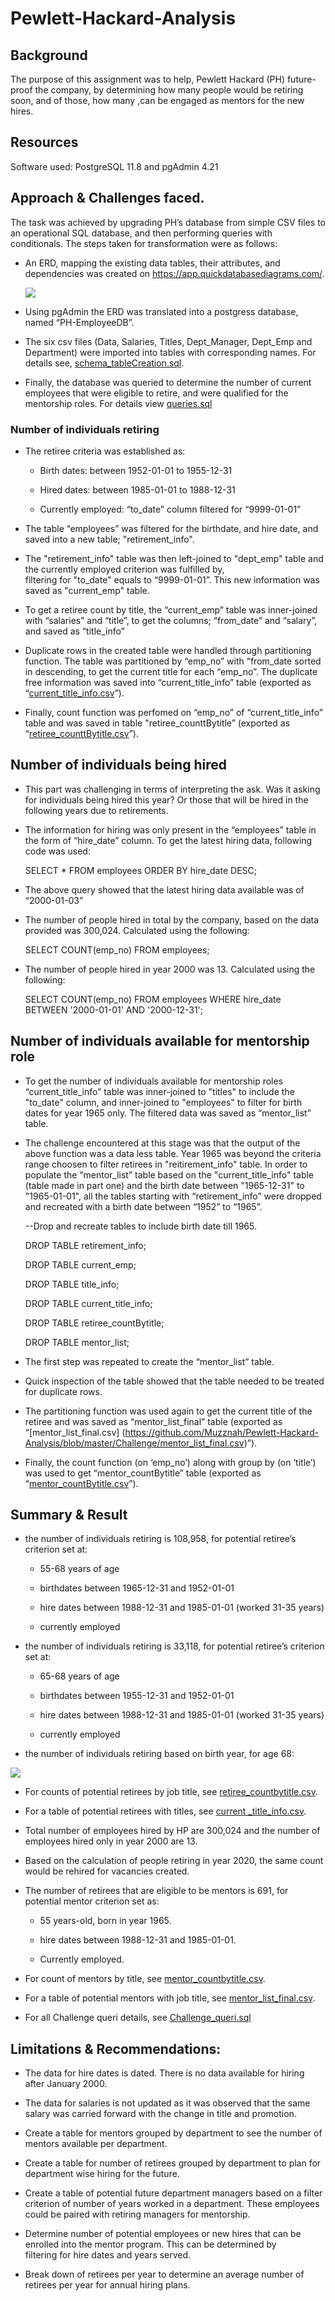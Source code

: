 # Pewlett-Hackard-Analysis
## Background
The purpose of this assignment was to help, Pewlett Hackard (PH) future-proof the company, by determining how many people would be retiring soon, and of those, how many ,can be engaged as mentors for the new hires. 
## Resources
Software used: PostgreSQL 11.8 and pgAdmin 4.21
## Approach & Challenges faced.
The task was achieved by upgrading PH’s database from simple CSV files to an operational SQL database, and then performing queries with conditionals. The steps taken for transformation were as follows:

-	An ERD, mapping the existing data tables, their attributes, and dependencies was created on https://app.quickdatabasediagrams.com/.

    ![](https://github.com/Muzznah/Pewlett-Hackard-Analysis/blob/master/Images/EmployeeDB.png)

-	Using pgAdmin the ERD was translated into a postgress database, named “PH-EmployeeDB”.
  
-	The six csv files (Data, Salaries, Titles, Dept_Manager, Dept_Emp and Department) were imported into tables with corresponding names.   For details see, [schema_tableCreation.sql](https://github.com/Muzznah/Pewlett-Hackard-Analysis/blob/master/SQL/schema_tableCreation.sql).
  
-	Finally, the database was queried to determine the number of current employees that were eligible to retire, and were qualified for
  the mentorship roles. For details view [queries.sql](https://github.com/Muzznah/Pewlett-Hackard-Analysis/blob/master/Queries/queries.sql)
  
### Number of individuals retiring

-	The retiree criteria was established as: 

    -	Birth dates: between 1952-01-01 to 1955-12-31

    -	Hired dates: between 1985-01-01 to 1988-12-31

    -	Currently employed: “to_date” column filtered for “9999-01-01”

-	The table “employees” was filtered for the birthdate, and hire date, and saved into a new table; "retirement_info".

-	The "retirement_info" table was then left-joined to "dept_emp" table and the currently employed criterion was fulfilled by,  
    filtering for "to_date" equals to “9999-01-01”. This new information was saved as "current_emp" table.

-	To get a retiree count by title, the “current_emp” table was inner-joined with “salaries” and “title”, to get the columns; 
    “from_date” and “salary”, and saved as “title_info”

-	Duplicate rows in the created table were handled through partitioning function. The table was partitioned by “emp_no” with 
    “from_date sorted in descending, to get the current title for each “emp_no”. The duplicate free information was saved into 
    “current_title_info” table (exported as “[current_title_info.csv](https://github.com/Muzznah/Pewlett-Hackard-Analysis/blob/master/Challenge/current_title_info.csv)”).

-	Finally, count function was perfomed on “emp_no” of “current_title_info” table and was saved in table "retiree_counttBytitle”
    (exported as “[retiree_counttBytitle.csv](https://github.com/Muzznah/Pewlett-Hackard-Analysis/blob/master/Challenge/retiree_countbytitle.csv)”).

## Number of individuals being hired

-	This part was challenging in terms of interpreting the ask. Was it asking for individuals being hired this year? Or those that will 
    be hired in the following years due to retirements.

-	The information for hiring was only present in the “employees” table in the form of “hire_date” column. To get the latest hiring 
    data, following code was used:

    SELECT * FROM employees ORDER BY hire_date DESC;

-	The above query showed that the latest hiring data available was of “2000-01-03”

-	The number of people hired in total by the company, based on the data provided was 300,024. Calculated using the following:

    SELECT COUNT(emp_no) FROM employees;

-	The number of people hired in year 2000 was 13. Calculated using the following:

    SELECT COUNT(emp_no) FROM employees
    WHERE hire_date BETWEEN '2000-01-01' AND '2000-12-31';

## Number of individuals available for mentorship role

-	To get the number of individuals available for mentorship roles “current_title_info” table  was inner-joined to "titles" to include
    the "to_date" column, and inner-joined to "employees" to filter for birth dates for year 1965 only.  The filtered data was saved as
    “mentor_list” table.

-	The challenge encountered at this stage was that the output of the above function was a data less table. Year 1965 was beyond the
    criteria range choosen to filter retirees in "reitirement_info" table. In order to populate the “mentor_list” table based on the
   "current_title_info" table (table made in part one) and the birth date between "1965-12-31" to "1965-01-01", all the tables  starting     with “retirement_info” were dropped and recreated with a birth date between “1952” to “1965”.

      --Drop and recreate tables to include birth date till 1965.

      DROP TABLE retirement_info;

      DROP TABLE current_emp;

      DROP TABLE title_info;

      DROP TABLE current_title_info;

      DROP TABLE retiree_countBytitle;

      DROP TABLE mentor_list;

-	The first step was repeated to create the “mentor_list” table.

-	Quick inspection of the table showed that the table needed to be treated for duplicate rows.

-	The partitioning function was used again to get the current title of the retiree and was saved as “mentor_list_final” table 
  (exported as “[mentor_list_final.csv] (https://github.com/Muzznah/Pewlett-Hackard-Analysis/blob/master/Challenge/mentor_list_final.csv)”).

-	Finally, the count function (on ‘emp_no’) along with group by (on ‘title’)  was used to get “mentor_countBytitle” table (exported as
  “[mentor_countBytitle.csv](https://github.com/Muzznah/Pewlett-Hackard-Analysis/blob/master/Challenge/mentor_countbytitle.csv)”).

## Summary & Result
-	the number of individuals retiring is 108,958, for potential retiree’s criterion set at:
      -	55-68 years of age

      -	birthdates between 1965-12-31 and 1952-01-01

      -	hire dates between 1988-12-31 and 1985-01-01 (worked 31-35 years) 

      -	currently employed
-	the number of individuals retiring is 33,118, for potential retiree’s criterion set at: 
      -	65-68 years of age
      
      -	birthdates between 1955-12-31 and 1952-01-01
      
      -	hire dates between 1988-12-31 and 1985-01-01 (worked 31-35 years) 
      
      -	currently employed
      
-	the number of individuals retiring based on birth year, for age 68:

![](https://github.com/Muzznah/Pewlett-Hackard-Analysis/blob/master/Images/AnualRetirementTable.png)

        

-	For counts of potential retirees by job title, see [retiree_countbytitle.csv](https://github.com/Muzznah/Pewlett-Hackard-Analysis/blob/master/Challenge/retiree_countbytitle.csv).

-	For a table of potential retirees with titles, see [current _title_info.csv](https://github.com/Muzznah/Pewlett-Hackard-Analysis/blob/master/Challenge/current_title_info.csv).

-	Total number of employees hired by HP are 300,024 and the number of employees hired only in year 2000 are 13.

-	Based on the calculation of people retiring in year 2020, the same count would be rehired for vacancies created.

-	The number of retirees that are eligible to be mentors is 691, for potential mentor criterion set as:

    -	55 years-old, born in year 1965.
    
    -	hire dates between 1988-12-31 and 1985-01-01.
    
    -	Currently employed.

-	For count of mentors by title, see [mentor_countbytitle.csv](https://github.com/Muzznah/Pewlett-Hackard-Analysis/blob/master/Challenge/mentor_countbytitle.csv).

-	For a table of potential mentors with job title, see [mentor_list_final.csv](https://github.com/Muzznah/Pewlett-Hackard-Analysis/blob/master/Challenge/mentor_list_final.csv).
-   For all Challenge queri details, see [Challenge_queri.sql](https://github.com/Muzznah/Pewlett-Hackard-Analysis/blob/master/Queries/Challenge_queri.sql)

## Limitations & Recommendations:
-	The data for hire dates is dated. There is no data available for hiring after January 2000.

-	The data for salaries is not updated as it was observed that the same salary was carried forward with the change in title and
    promotion.

-	Create a table for mentors grouped by department to see the number of mentors available per department.

-	Create a table for number of retirees grouped by department to plan for department wise hiring for the future.

-	Create a table of potential future department managers based on a filter criterion of number of years worked in a department. These 
    employees could be paired with retiring managers for mentorship.

-	Determine number of potential employees or new hires that can be enrolled into the mentor program. This can be determined by    
    filtering for hire dates and years served.

-	Break down of retirees per year to determine an average number of retirees per year for annual hiring plans.
